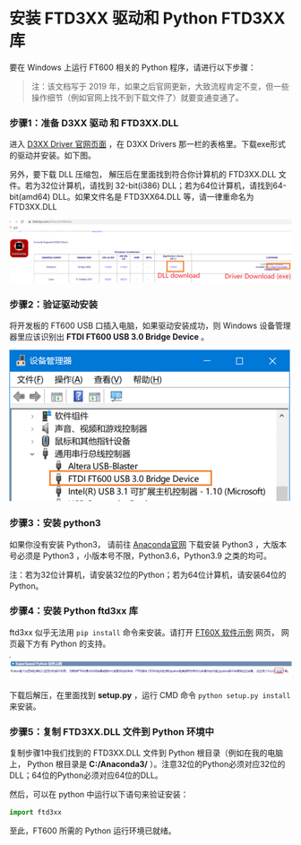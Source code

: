 安装 FTD3XX 驱动和 Python FTD3XX 库
====================================

要在 Windows 上运行 FT600 相关的 Python 程序，请进行以下步骤： 

> 注：该文档写于 2019 年，如果之后官网更新，大致流程肯定不变，但一些操作细节（例如官网上找不到下载文件了）就要变通变通了。

### 步骤1：准备 D3XX 驱动 和 FTD3XX.DLL

进入 [D3XX Driver 官网页面](https://www.ftdichip.com/Drivers/D3XX.htm) ，在 D3XX Drivers 那一栏的表格里。下载exe形式的驱动并安装。如下图。

另外，要下载 DLL 压缩包， 解压后在里面找到符合你计算机的 FTD3XX.DLL 文件。若为32位计算机，请找到 32-bit(i386) DLL；若为64位计算机，请找到64-bit(amd64) DLL。如果文件名是 FTD3XX64.DLL 等，请一律重命名为 FTD3XX.DLL

![FT600驱动下载](./figures/ft600_driver_download.png)



### 步骤2：验证驱动安装

将开发板的 FT600 USB 口插入电脑，如果驱动安装成功，则 Windows 设备管理器里应该识别出 **FTDI FT600 USB 3.0 Bridge Device** 。

![FT600被识别](./figures/ft600_ready.png)

### 步骤3：安装 python3

如果你没有安装 Python3， 请前往 [Anaconda官网](https://www.anaconda.com/products/individual) 下载安装 Python3 ，大版本号必须是 Python3 ，小版本号不限，Python3.6，Python3.9 之类的均可。

注：若为32位计算机，请安装32位的Python；若为64位计算机，请安装64位的Python。

### 步骤4：安装 Python ftd3xx 库

ftd3xx 似乎无法用 `pip install` 命令来安装。请打开 [FT60X 软件示例](http://www.ftdichip.cn/Support/SoftwareExamples/FT60X.htm) 网页， 网页最下方有 Python 的支持。

![Python 软件示例](./figures/ftd3xx_python_install.png)

下载后解压，在里面找到 **setup.py** ，运行 CMD 命令 `python setup.py install` 来安装。 

### 步骤5：复制 FTD3XX.DLL 文件到 Python 环境中

复制步骤1中我们找到的 FTD3XX.DLL 文件到 Python 根目录（例如在我的电脑上， Python 根目录是 **C:/Anaconda3/** ）。注意32位的Python必须对应32位的DLL；64位的Python必须对应64位的DLL。

然后，可以在 python 中运行以下语句来验证安装：

```python
import ftd3xx
```

至此，FT600 所需的 Python 运行环境已就绪。
